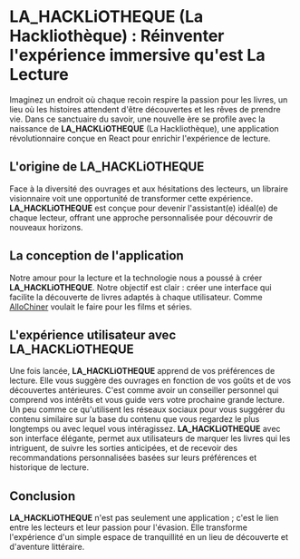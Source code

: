 # **LA_HACKLiOTHEQUE** (La Hackliothèque) : Réinventer l'expérience immersive qu'est La Lecture

Imaginez un endroit où chaque recoin respire la passion pour les livres, un lieu où les histoires attendent d'être découvertes et les rêves de prendre vie. Dans ce sanctuaire du savoir, une nouvelle ère se profile avec la naissance de **LA_HACKLiOTHEQUE** (La Hackliothèque), une application révolutionnaire conçue en React pour enrichir l'expérience de lecture.

## L'origine de **LA_HACKLiOTHEQUE**
Face à la diversité des ouvrages et aux hésitations des lecteurs, un libraire visionnaire voit une opportunité de transformer cette expérience. **LA_HACKLiOTHEQUE** est conçue pour devenir l'assistant(e) idéal(e) de chaque lecteur, offrant une approche personnalisée pour découvrir de nouveaux horizons.

## La conception de l'application
Notre amour pour la lecture et la technologie nous a poussé à créer **LA_HACKLiOTHEQUE**. Notre objectif est clair : créer une interface qui facilite la découverte de livres adaptés à chaque utilisateur. Comme <a href="https://allochiner.netlify.app/">AlloChiner</a> voulait le faire pour les films et séries.

## L'expérience utilisateur avec **LA_HACKLiOTHEQUE**
Une fois lancée, **LA_HACKLiOTHEQUE** apprend de vos préférences de lecture. Elle vous suggère des ouvrages en fonction de vos goûts et de vos découvertes antérieures. C'est comme avoir un conseiller personnel qui comprend vos intérêts et vous guide vers votre prochaine grande lecture. Un peu comme ce qu'utilisent les réseaux sociaux pour vous suggérer du contenu similaire sur la base du contenu que vous regardez le plus longtemps ou avec lequel vous intéragissez. **LA_HACKLiOTHEQUE** avec son interface élégante, permet aux utilisateurs de marquer les livres qui les intriguent, de suivre les sorties anticipées, et de recevoir des recommandations personnalisées basées sur leurs préférences et historique de lecture.

## Conclusion
**LA_HACKLiOTHEQUE** n'est pas seulement une application ; c'est le lien entre les lecteurs et leur passion pour l'évasion. Elle transforme l'expérience d'un simple espace de tranquillité en un lieu de découverte et d'aventure littéraire.

